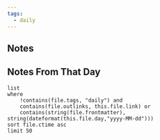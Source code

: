 ```yaml
---
tags:
  - daily
---
```

## Notes



## Notes From That Day

```dataview
list
where
	!contains(file.tags, "daily") and
	contains(file.outlinks, this.file.link) or
	contains(string(file.frontmatter), string(dateformat(this.file.day,"yyyy-MM-dd")))
sort file.ctime asc
limit 50
```

